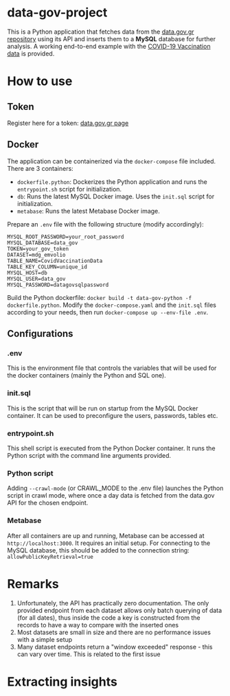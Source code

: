 # data-gov-project
This is a Python application that fetches data from the [data.gov.gr repository](https://data.gov.gr/search/) using its API and inserts them to a **MySQL** database for further analysis. A working end-to-end example with the [COVID-19 Vaccination data](https://data.gov.gr/datasets/mdg_emvolio/) is provided.
# How to use
## Token
Register here for a token: [data.gov.gr page](https://www.data.gov.gr/token/)
## Docker 
The application can be containerized via the `docker-compose` file included. There are 3 containers:
- `dockerfile.python`: Dockerizes the Python application and runs the `entrypoint.sh` script for initialization. 
- `db`: Runs the latest MySQL Docker image. Uses the `init.sql` script for initialization. 
- `metabase`: Runs the latest Metabase Docker image.

Prepare an `.env` file with the following structure (modify accordingly):
```
MYSQL_ROOT_PASSWORD=your_root_password
MYSQL_DATABASE=data_gov
TOKEN=your_gov_token
DATASET=mdg_emvolio
TABLE_NAME=CovidVaccinationData
TABLE_KEY_COLUMN=unique_id
MYSQL_HOST=db
MYSQL_USER=data_gov
MYSQL_PASSWORD=datagovsqlpassword
```
Build the Python dockerfile: `docker build -t data-gov-python -f dockerfile.python`. Modify the `docker-compose.yaml` and the `init.sql` files according to your needs, then run `docker-compose up --env-file .env`.
## Configurations
### .env
This is the environment file that controls the variables that will be used for the docker containers (mainly the Python and SQL one). 
### init.sql
This is the script that will be run on startup from the MySQL Docker container. It can be used to preconfigure the users, passwords, tables etc. 
### entrypoint.sh
This shell script is executed from the Python Docker container. It runs the Python script with the command line arguments provided.
### Python script
Adding `--crawl-mode` (or CRAWL_MODE to the .env file) launches the Python script in crawl mode, where once a day data is fetched from the data.gov API for the chosen endpoint. 
### Metabase
After all containers are up and running, Metabase can be accessed at `http://localhost:3000`. It requires an initial setup. For connecting to the MySQL database, this should be added to the connection string: `allowPublicKeyRetrieval=true`
# Remarks
1. Unfortunately, the API has practically zero documentation. The only provided endpoint from each dataset allows only batch querying of data (for all dates), thus inside the code a key is constructed from the records to have a way to compare with the inserted ones
2. Most datasets are small in size and there are no performance issues with a simple setup
3. Many dataset endpoints return a "window exceeded" response - this can vary over time. This is related to the first issue
# Extracting insights

